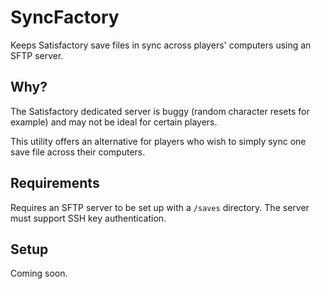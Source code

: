 # SyncFactory

Keeps Satisfactory save files in sync across players' computers using an SFTP server.

## Why?

The Satisfactory dedicated server is buggy (random character resets for example) and may not be ideal for certain players. 

This utility offers an alternative for players who wish to simply sync one save file across their computers.

## Requirements

Requires an SFTP server to be set up with a `/saves` directory. The server must support SSH key authentication.

## Setup

Coming soon.

